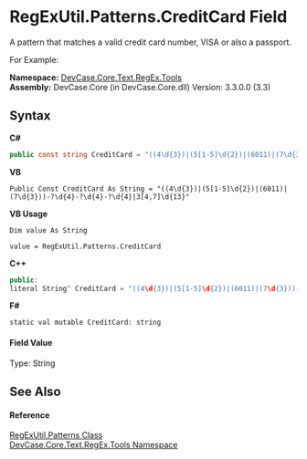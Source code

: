# RegExUtil.Patterns.CreditCard Field
 

A pattern that matches a valid credit card number, VISA or also a passport. 

 For Example: 



**Namespace:**&nbsp;<a href="N_DevCase_Core_Text_RegEx_Tools">DevCase.Core.Text.RegEx.Tools</a><br />**Assembly:**&nbsp;DevCase.Core (in DevCase.Core.dll) Version: 3.3.0.0 (3.3)

## Syntax

**C#**<br />
``` C#
public const string CreditCard = "((4\d{3})|(5[1-5]\d{2})|(6011)|(7\d{3}))-?\d{4}-?\d{4}-?\d{4}|3[4,7]\d{13}"
```

**VB**<br />
``` VB
Public Const CreditCard As String = "((4\d{3})|(5[1-5]\d{2})|(6011)|(7\d{3}))-?\d{4}-?\d{4}-?\d{4}|3[4,7]\d{13}"
```

**VB Usage**<br />
``` VB Usage
Dim value As String

value = RegExUtil.Patterns.CreditCard

```

**C++**<br />
``` C++
public:
literal String^ CreditCard = "((4\d{3})|(5[1-5]\d{2})|(6011)|(7\d{3}))-?\d{4}-?\d{4}-?\d{4}|3[4,7]\d{13}"
```

**F#**<br />
``` F#
static val mutable CreditCard: string
```


#### Field Value
Type: String

## See Also


#### Reference
<a href="T_DevCase_Core_Text_RegEx_Tools_RegExUtil_Patterns">RegExUtil.Patterns Class</a><br /><a href="N_DevCase_Core_Text_RegEx_Tools">DevCase.Core.Text.RegEx.Tools Namespace</a><br />